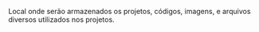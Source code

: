 Local onde serão armazenados os projetos, códigos, imagens, e arquivos diversos utilizados nos projetos.
